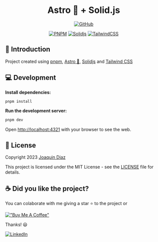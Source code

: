 <div align="center">

# Astro 🚀 + Solid.js

[![GitHub](https://img.shields.io/github/license/mashape/apistatus.svg)](https://github.com/joacod/astro-solidjs/blob/main/LICENSE)

[![PNPM](https://img.shields.io/badge/pnpm-%234a4a4a.svg?style=for-the-badge&logo=pnpm&logoColor=f69220)](https://pnpm.io/)
[![Solidjs](https://img.shields.io/badge/SolidJS-2c4f7c?style=for-the-badge&logo=solid&logoColor=c8c9cb)](https://www.solidjs.com/)
[![TailwindCSS](https://img.shields.io/badge/tailwindcss-%2338B2AC.svg?style=for-the-badge&logo=tailwind-css&logoColor=white)](https://tailwindcss.com/)

</div>

## 👋 Introduction

Project created using [pnpm](https://pnpm.io/), [Astro 🚀](https://astro.build/), [Solidjs](https://www.solidjs.com/) and [Tailwind CSS](https://tailwindcss.com/)

## 💻 Development

**Install dependencies:**

```bash
pnpm install
```

**Run the development server:**

```bash
pnpm dev
```

Open [http://localhost:4321](http://localhost:4321) with your browser to see the web.

## 📄 License

Copyright 2023 [Joaquin Diaz](https://github.com/joacod)

This project is licensed under the MIT License - see the [LICENSE](LICENSE) file for details.

## ☕️ Did you like the project?

You can colaborate with me giving a star ⭐️ to the project or

[!["Buy Me A Coffee"](https://www.buymeacoffee.com/assets/img/custom_images/yellow_img.png)](https://www.buymeacoffee.com/joacod)

Thanks! 😃

[![LinkedIn](https://img.shields.io/badge/linkedin-%230077B5.svg?style=for-the-badge&logo=linkedin&logoColor=white)](https://www.linkedin.com/in/diazjoaquin/)
